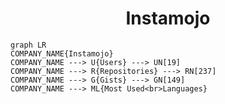 <h1 align="center">Instamojo</h1>

```mermaid
graph LR
COMPANY_NAME{Instamojo}
COMPANY_NAME ---> U{Users} ---> UN[19]
COMPANY_NAME ---> R{Repositories} ---> RN[237]
COMPANY_NAME ---> G{Gists} ---> GN[149]
COMPANY_NAME ---> ML{Most Used<br>Languages}
```
